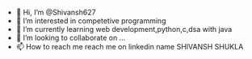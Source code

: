 - 👋 Hi, I’m @Shivansh627
- 👀 I’m interested in competetive programming
- 🌱 I’m currently learning web development,python,c,dsa with java
- 💞️ I’m looking to collaborate on ...
- 📫 How to reach me reach me on linkedin name SHIVANSH SHUKLA

<!---
Shivansh627/Shivansh627 is a ✨ special ✨ repository because its `README.md` (this file) appears on your GitHub profile.
You can click the Preview link to take a look at your changes.
--->
